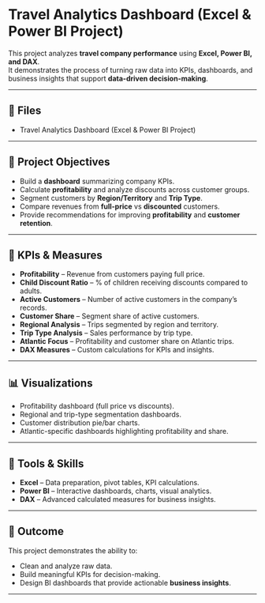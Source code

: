 # Travel Analytics Dashboard (Excel & Power BI Project)

This project analyzes **travel company performance** using **Excel, Power BI, and DAX**.  
It demonstrates the process of turning raw data into KPIs, dashboards, and business insights that support **data-driven decision-making**.  

---

## 📂 Files
- Travel Analytics Dashboard (Excel & Power BI Project)

---

## 🎯 Project Objectives
- Build a **dashboard** summarizing company KPIs.  
- Calculate **profitability** and analyze discounts across customer groups.  
- Segment customers by **Region/Territory** and **Trip Type**.  
- Compare revenues from **full-price** vs **discounted** customers.  
- Provide recommendations for improving **profitability** and **customer retention**.  

---

## 📝 KPIs & Measures
- **Profitability** – Revenue from customers paying full price.  
- **Child Discount Ratio** – % of children receiving discounts compared to adults.  
- **Active Customers** – Number of active customers in the company’s records.  
- **Customer Share** – Segment share of active customers.  
- **Regional Analysis** – Trips segmented by region and territory.  
- **Trip Type Analysis** – Sales performance by trip type.  
- **Atlantic Focus** – Profitability and customer share on Atlantic trips.  
- **DAX Measures** – Custom calculations for KPIs and insights.  

---

## 📊 Visualizations
- Profitability dashboard (full price vs discounts).  
- Regional and trip-type segmentation dashboards.  
- Customer distribution pie/bar charts.  
- Atlantic-specific dashboards highlighting profitability and share.  

---

## 🚀 Tools & Skills
- **Excel** – Data preparation, pivot tables, KPI calculations.  
- **Power BI** – Interactive dashboards, charts, visual analytics.  
- **DAX** – Advanced calculated measures for business insights.  

---

## 📌 Outcome
This project demonstrates the ability to:
- Clean and analyze raw data.  
- Build meaningful KPIs for decision-making.  
- Design BI dashboards that provide actionable **business insights**.  

---
